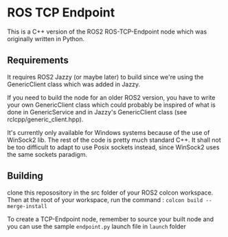 # ROS TCP Endpoint

This is a C++ version of the ROS2 ROS-TCP-Endpoint node which was originally written in Python.

## Requirements

It requires ROS2 Jazzy (or maybe later) to build since we're using the GenericClient class which was added in Jazzy. 

If you need to build the node for an older ROS2 version, you have to write your own GenericClient class which could probably be inspired of what is done in GenericService and in Jazzy's GenericClient class (see rclcpp/generic_client.hpp).

It's currently only available for Windows systems because of the use of WinSock2 lib. The rest of the code is pretty much standard C++.
It shall not be too difficult to adapt to use Posix sockets instead, since WinSock2 uses the same sockets paradigm.

## Building

clone this reposository in the src folder of your ROS2 colcon workspace. Then at the root of your workspace, run the command : 
```colcon build --merge-install```

To create a TCP-Endpoint node, remember to source your built node and you can use the sample ```endpoint.py``` launch file in ```launch``` folder
